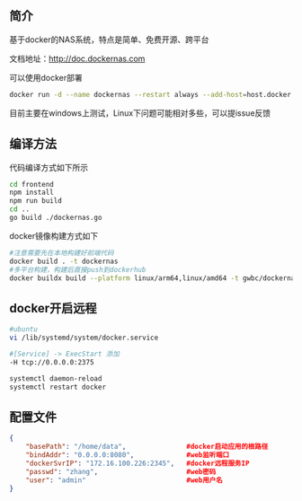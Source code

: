## 简介
基于docker的NAS系统，特点是简单、免费开源、跨平台

文档地址：http://doc.dockernas.com

可以使用docker部署
```sh
docker run -d --name dockernas --restart always --add-host=host.docker.internal:host-gateway -p 8080:8080 -v /var/run/docker.sock:/var/run/docker.sock -v /root/docker/data/nas:/home/dockernas/data gwbc/dockernas
```

目前主要在windows上测试，Linux下问题可能相对多些，可以提issue反馈

## 编译方法
代码编译方式如下所示
```sh
cd frontend 
npm install
npm run build
cd ..
go build ./dockernas.go
```
docker镜像构建方式如下
```sh
#注意需要先在本地构建好前端代码
docker build . -t dockernas
#多平台构建，构建后直接push到dockerhub
docker buildx build --platform linux/arm64,linux/amd64 -t gwbc/dockernas:latest . --push
```

## docker开启远程
```sh
#ubuntu
vi /lib/systemd/system/docker.service

#[Service] -> ExecStart 添加
-H tcp://0.0.0.0:2375

systemctl daemon-reload 
systemctl restart docker
```

## 配置文件
```json
{
    "basePath": "/home/data",               #docker启动应用的根路径
    "bindAddr": "0.0.0.0:8080",             #web监听端口
    "dockerSvrIP": "172.16.100.226:2345",   #docker远程服务IP
    "passwd": "zhang",                      #web密码
    "user": "admin"                         #web用户名
}
```
